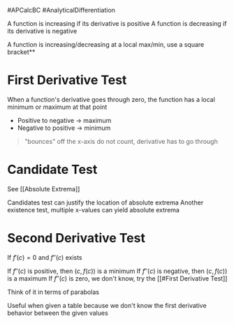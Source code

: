 
#APCalcBC #AnalyticalDifferentiation

A function is increasing if its derivative is positive
A function is decreasing if its derivative is negative

A function is increasing/decreasing at a local max/min, use a square bracket**

# First Derivative Test
When a function's derivative goes through zero, the function has a local minimum or maximum at that point

- Positive to negative -> maximum
- Negative to positive -> minimum

> "bounces" off the x-axis do not count, derivative has to go through

# Candidate Test

See [[Absolute Extrema]]

Candidates test can justify the location of absolute extrema
Another existence test, multiple x-values can yield absolute extrema


# Second Derivative Test

If $f'(c) = 0$  and $f''(c)$ exists

If $f''(c)$ is positive, then $(c, f(c))$ is a minimum
If $f''(c)$ is negative, then $(c, f(c))$ is a maximum
If $f''(c)$ is zero, we don't know, try the [[#First Derivative Test]]

Think of it in terms of parabolas

Useful when given a table because we don't know the first derivative behavior between the given values